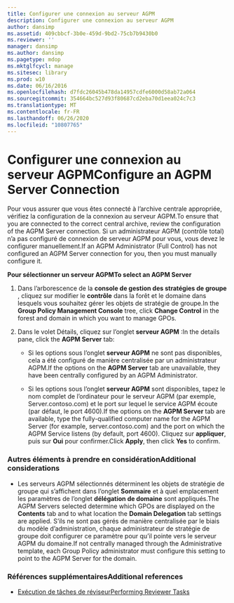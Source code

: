 ```yaml
---
title: Configurer une connexion au serveur AGPM
description: Configurer une connexion au serveur AGPM
author: dansimp
ms.assetid: 409cbbcf-3b0e-459d-9bd2-75cb7b9430b0
ms.reviewer: ''
manager: dansimp
ms.author: dansimp
ms.pagetype: mdop
ms.mktglfcycl: manage
ms.sitesec: library
ms.prod: w10
ms.date: 06/16/2016
ms.openlocfilehash: d7fdc26045b478da14957cdfe6000d58ab72a064
ms.sourcegitcommit: 354664bc527d93f80687cd2eba70d1eea024c7c3
ms.translationtype: MT
ms.contentlocale: fr-FR
ms.lasthandoff: 06/26/2020
ms.locfileid: "10807765"
---
```

# <span data-ttu-id="7a247-103">Configurer une connexion au serveur AGPM</span><span class="sxs-lookup"><span data-stu-id="7a247-103">Configure an AGPM Server Connection</span></span>


<span data-ttu-id="7a247-104">Pour vous assurer que vous êtes connecté à l’archive centrale appropriée, vérifiez la configuration de la connexion au serveur AGPM.</span><span class="sxs-lookup"><span data-stu-id="7a247-104">To ensure that you are connected to the correct central archive, review the configuration of the AGPM Server connection.</span></span> <span data-ttu-id="7a247-105">Si un administrateur AGPM (contrôle total) n’a pas configuré de connexion de serveur AGPM pour vous, vous devez le configurer manuellement.</span><span class="sxs-lookup"><span data-stu-id="7a247-105">If an AGPM Administrator (Full Control) has not configured an AGPM Server connection for you, then you must manually configure it.</span></span>

**<span data-ttu-id="7a247-106">Pour sélectionner un serveur AGPM</span><span class="sxs-lookup"><span data-stu-id="7a247-106">To select an AGPM Server</span></span>**

1.  <span data-ttu-id="7a247-107">Dans l’arborescence de la **console de gestion des stratégies de groupe** , cliquez sur modifier le **contrôle** dans la forêt et le domaine dans lesquels vous souhaitez gérer les objets de stratégie de groupe.</span><span class="sxs-lookup"><span data-stu-id="7a247-107">In the **Group Policy Management Console** tree, click **Change Control** in the forest and domain in which you want to manage GPOs.</span></span>

2.  <span data-ttu-id="7a247-108">Dans le volet Détails, cliquez sur l’onglet **serveur AGPM** :</span><span class="sxs-lookup"><span data-stu-id="7a247-108">In the details pane, click the **AGPM Server** tab:</span></span>

    -   <span data-ttu-id="7a247-109">Si les options sous l’onglet **serveur AGPM** ne sont pas disponibles, cela a été configuré de manière centralisée par un administrateur AGPM.</span><span class="sxs-lookup"><span data-stu-id="7a247-109">If the options on the **AGPM Server** tab are unavailable, they have been centrally configured by an AGPM Administrator.</span></span>

    -   <span data-ttu-id="7a247-110">Si les options sous l’onglet **serveur AGPM** sont disponibles, tapez le nom complet de l’ordinateur pour le serveur AGPM (par exemple, Server.contoso.com) et le port sur lequel le service AGPM écoute (par défaut, le port 4600).</span><span class="sxs-lookup"><span data-stu-id="7a247-110">If the options on the **AGPM Server** tab are available, type the fully-qualified computer name for the AGPM Server (for example, server.contoso.com) and the port on which the AGPM Service listens (by default, port 4600).</span></span> <span data-ttu-id="7a247-111">Cliquez sur **appliquer**, puis sur **Oui** pour confirmer.</span><span class="sxs-lookup"><span data-stu-id="7a247-111">Click **Apply**, then click **Yes** to confirm.</span></span>

### <span data-ttu-id="7a247-112">Autres éléments à prendre en considération</span><span class="sxs-lookup"><span data-stu-id="7a247-112">Additional considerations</span></span>

-   <span data-ttu-id="7a247-113">Les serveurs AGPM sélectionnés déterminent les objets de stratégie de groupe qui s’affichent dans l’onglet **Sommaire** et à quel emplacement les paramètres de l’onglet **délégation de domaine** sont appliqués.</span><span class="sxs-lookup"><span data-stu-id="7a247-113">The AGPM Servers selected determine which GPOs are displayed on the **Contents** tab and to what location the **Domain Delegation** tab settings are applied.</span></span> <span data-ttu-id="7a247-114">S’ils ne sont pas gérés de manière centralisée par le biais du modèle d’administration, chaque administrateur de stratégie de groupe doit configurer ce paramètre pour qu’il pointe vers le serveur AGPM du domaine.</span><span class="sxs-lookup"><span data-stu-id="7a247-114">If not centrally managed through the Administrative template, each Group Policy administrator must configure this setting to point to the AGPM Server for the domain.</span></span>

### <span data-ttu-id="7a247-115">Références supplémentaires</span><span class="sxs-lookup"><span data-stu-id="7a247-115">Additional references</span></span>

-   [<span data-ttu-id="7a247-116">Exécution de tâches de réviseur</span><span class="sxs-lookup"><span data-stu-id="7a247-116">Performing Reviewer Tasks</span></span>](performing-reviewer-tasks-agpm40.md)

 

 





